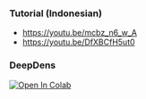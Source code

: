 </a>

### Tutorial (Indonesian)
- https://youtu.be/mcbz_n6_w_A
- https://youtu.be/DfXBCfH5ut0

### DeepDens
[![Open In Colab](https://colab.research.google.com/assets/colab-badge.svg)](https://colab.research.google.com/github//Denny1809/blob/main/deepden.ipynb)
